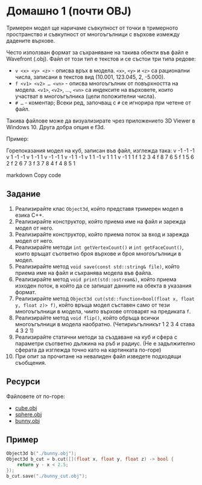 # Домашно 1 (почти OBJ)

Тримерен модел ще наричаме съвкупност от точки в тримерното пространство и съвкупност от многоъгълници с върхове измежду дадените върхове.

Често използван формат за съхраняване на такива обекти във файл е Wavefront (.obj). Файл от този тип е текстов и се състои три типа редове:
- `v <x> <y> <z>` - описва връх в модела. `<x>`, `<y>` и `<z>` са рационални числа, записани в текстов вид (10.001, 123.045, 2, -5.000).
- `f <v1> <v2> … <vn>` - описва многоъгълник от повърхността на модела. `<v1>`, `<v2>`, …, `<vn>` са индексите на върховете, които участват в многоъгълника (цели положителни числа).
- `# …` - коментар; Всеки ред, започващ с `#` се игнорира при четене от файл.

Такива файлове може да визуализирате чрез приложението 3D Viewer в Windows 10. Друга добра опция е f3d.

Пример:

Горепоказания модел на куб, записан във файл, изглежда така:
v -1 -1 -1
v 1 -1 -1
v 1 -1 1
v -1 -1 1
v -1 1 -1
v 1 1 -1
v 1 1 1
v -1 1 1
f 1 2 3 4
f 8 7 6 5
f 1 5 6 2
f 2 6 7 3
f 3 7 8 4
f 4 8 5 1

markdown
Copy code

## Задание

1. Реализирайте клас `Object3d`, който представя тримерен модел в езика C++.
2. Реализирайте конструктор, който приема име на файл и зарежда модел от него.
3. Реализирайте конструктор, който приема поток за вход и зарежда модел от него.
4. Реализирайте методи `int getVertexCount()` и `int getFaceCount()`, които връщат съответно броя върхове и броя многоъгълници в модел.
5. Реализирайте метод `void save(const std::string& file)`, който приема име на файл и съхранява модела във файла.
6. Реализирайте метод `void print(std::ostream&)`, който приема изходен поток, в който да се запишат данните на обекта в указания формат.
7. Реализирайте метод `Object3d cut(std::function<bool(float x, float y, float z)> f)`, който връща модел съставен само от тези многоъгълници в модела, чиито върхове отговарят на предиката `f`.
8. Реализирайте метод `void flip()`, който обръща всички многоъгълници в модела наобратно. (Четириъгълникът 1 2 3 4 става 4 3 2 1)
9. Реализирайте статични методи за създаване на куб и сфера с параметри съответно дължина на ръб и радиус. (Не е задължително сферата да изглежда точно като на картинката по-горе)
10. При опит за прочитане на невалиден файл изведете подходящи съобщения.

## Ресурси

Файловете от по-горе:
- [cube.obj](cube.obj)
- [sphere.obj](sphere.obj)
- [bunny.obj](bunny.obj)

## Пример

```cpp
Object3d b("./bunny.obj");
Object3d b_cut = b.cut([](float x, float y, float z) -> bool {
    return y - x < 2.5;
});
b_cut.save("./bunny_cut.obj");
